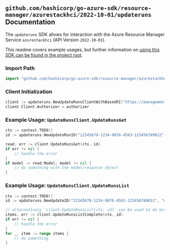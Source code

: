 
## `github.com/hashicorp/go-azure-sdk/resource-manager/azurestackhci/2022-10-01/updateruns` Documentation

The `updateruns` SDK allows for interaction with the Azure Resource Manager Service `azurestackhci` (API Version `2022-10-01`).

This readme covers example usages, but further information on [using this SDK can be found in the project root](https://github.com/hashicorp/go-azure-sdk/tree/main/docs).

### Import Path

```go
import "github.com/hashicorp/go-azure-sdk/resource-manager/azurestackhci/2022-10-01/updateruns"
```


### Client Initialization

```go
client := updateruns.NewUpdateRunsClientWithBaseURI("https://management.azure.com")
client.Client.Authorizer = authorizer
```


### Example Usage: `UpdateRunsClient.UpdateRunsGet`

```go
ctx := context.TODO()
id := updateruns.NewUpdateRunID("12345678-1234-9876-4563-123456789012", "example-resource-group", "clusterValue", "updateValue", "updateRunValue")

read, err := client.UpdateRunsGet(ctx, id)
if err != nil {
	// handle the error
}
if model := read.Model; model != nil {
	// do something with the model/response object
}
```


### Example Usage: `UpdateRunsClient.UpdateRunsList`

```go
ctx := context.TODO()
id := updateruns.NewUpdateID("12345678-1234-9876-4563-123456789012", "example-resource-group", "clusterValue", "updateValue")

// alternatively `client.UpdateRunsList(ctx, id)` can be used to do batched pagination
items, err := client.UpdateRunsListComplete(ctx, id)
if err != nil {
	// handle the error
}
for _, item := range items {
	// do something
}
```

